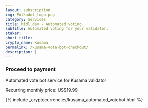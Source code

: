 ```yaml
---
layout: subscription
img: Polkadot_logo.png
category: Services
title: Midl.dev - Automated voting
subTitle: Automated voting for your validator.
staker: 
short_title: 
crypto_name: Kusama
permalink: /kusama-vote-bot-checkout/
description: | 
---
```


<h3>Proceed to payment</h3>
<p>Automated vote bot service for Kusama validator</p>
<p>Recurring monthly price: US$19.99</p>

{% include _cryptocurrencies/kusama_automated_votebot.html %}

